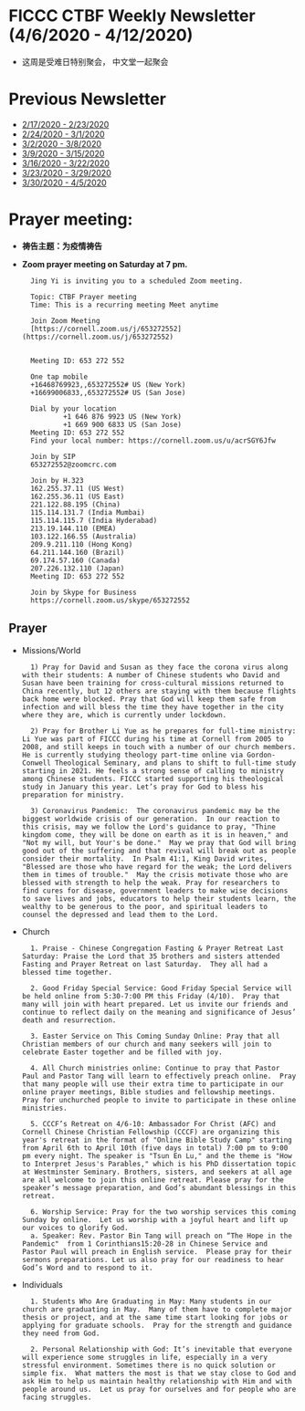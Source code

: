 
# FICCC CTBF Weekly Newsletter (4/6/2020 - 4/12/2020)


- 这周是受难日特别聚会， 中文堂一起聚会
		

# Previous Newsletter
- [2/17/2020 - 2/23/2020](2_25_2020)
- [2/24/2020 - 3/1/2020](2_24_2020)
- [3/2/2020 - 3/8/2020](3_2_2020)
- [3/9/2020 - 3/15/2020](3_9_2020)
- [3/16/2020 - 3/22/2020](3_16_2020)
- [3/23/2020 - 3/29/2020](3_23_2020)
- [3/30/2020 - 4/5/2020](4_5_2020)

# Prayer meeting:

- **祷告主题：为疫情祷告**
- **Zoom prayer meeting on Saturday at 7 pm.**
	
		Jing Yi is inviting you to a scheduled Zoom meeting.
		
		Topic: CTBF Prayer meeting
		Time: This is a recurring meeting Meet anytime
		
		Join Zoom Meeting
		[https://cornell.zoom.us/j/653272552](https://cornell.zoom.us/j/653272552)
		
		
		Meeting ID: 653 272 552
		
		One tap mobile
		+16468769923,,653272552# US (New York)
		+16699006833,,653272552# US (San Jose)
		
		Dial by your location
		        +1 646 876 9923 US (New York)
		        +1 669 900 6833 US (San Jose)
		Meeting ID: 653 272 552
		Find your local number: https://cornell.zoom.us/u/acrSGY6Jfw
		
		Join by SIP
		653272552@zoomcrc.com
		
		Join by H.323
		162.255.37.11 (US West)
		162.255.36.11 (US East)
		221.122.88.195 (China)
		115.114.131.7 (India Mumbai)
		115.114.115.7 (India Hyderabad)
		213.19.144.110 (EMEA)
		103.122.166.55 (Australia)
		209.9.211.110 (Hong Kong)
		64.211.144.160 (Brazil)
		69.174.57.160 (Canada)
		207.226.132.110 (Japan)
		Meeting ID: 653 272 552
		
		Join by Skype for Business
		https://cornell.zoom.us/skype/653272552
	
## Prayer
	
- Missions/World
		
		1) Pray for David and Susan as they face the corona virus along with their students: A number of Chinese students who David and Susan have been training for cross-cultural missions returned to China recently, but 12 others are staying with them because flights back home were blocked. Pray that God will keep them safe from infection and will bless the time they have together in the city where they are, which is currently under lockdown.

		2) Pray for Brother Li Yue as he prepares for full-time ministry: Li Yue was part of FICCC during his time at Cornell from 2005 to 2008, and still keeps in touch with a number of our church members. He is currently studying theology part-time online via Gordon-Conwell Theological Seminary, and plans to shift to full-time study starting in 2021. He feels a strong sense of calling to ministry among Chinese students. FICCC started supporting his theological study in January this year. Let’s pray for God to bless his preparation for ministry.
		
		3) Coronavirus Pandemic:  The coronavirus pandemic may be the biggest worldwide crisis of our generation.  In our reaction to this crisis, may we follow the Lord's guidance to pray, "Thine kingdom come, they will be done on earth as it is in heaven," and "Not my will, but Your's be done."  May we pray that God will bring good out of the suffering and that revival will break out as people consider their mortality.  In Psalm 41:1, King David writes, "Blessed are those who have regard for the weak; the Lord delivers them in times of trouble."  May the crisis motivate those who are blessed with strength to help the weak. Pray for researchers to find cures for disease, government leaders to make wise decisions to save lives and jobs, educators to help their students learn, the wealthy to be generous to the poor, and spiritual leaders to counsel the depressed and lead them to the Lord.



- Church

		1. Praise - Chinese Congregation Fasting & Prayer Retreat Last Saturday: Praise the Lord that 35 brothers and sisters attended Fasting and Prayer Retreat on last Saturday.  They all had a blessed time together. 

		2. Good Friday Special Service: Good Friday Special Service will be held online from 5:30-7:00 PM this Friday (4/10).  Pray that many will join with heart prepared. Let us invite our friends and continue to reflect daily on the meaning and significance of Jesus’ death and resurrection.
		
		3. Easter Service on This Coming Sunday Online: Pray that all Christian members of our church and many seekers will join to celebrate Easter together and be filled with joy.
		
		4. All Church ministries online: Continue to pray that Pastor Paul and Pastor Tang will learn to effectively preach online.  Pray that many people will use their extra time to participate in our online prayer meetings, Bible studies and fellowship meetings.  Pray for unchurched people to invite to participate in these online ministries.  
		
		5. CCCF’s Retreat on 4/6-10: Ambassador For Christ (AFC) and Cornell Chinese Christian Fellowship (CCCF) are organizing this year's retreat in the format of "Online Bible Study Camp" starting from April 6th to April 10th (five days in total) 7:00 pm to 9:00 pm every night. The speaker is "Tsun En Lu," and the theme is "How to Interpret Jesus's Parables," which is his PhD dissertation topic at Westminster Seminary. Brothers, sisters, and seekers at all age are all welcome to join this online retreat. Please pray for the speaker’s message preparation, and God’s abundant blessings in this retreat.
		
		6. Worship Service: Pray for the two worship services this coming Sunday by online.  Let us worship with a joyful heart and lift up our voices to glorify God.
		a. Speaker: Rev. Pastor Bin Tang will preach on “The Hope in the Pandemic"  from 1 Corinthians15:20-28 in Chinese Service and  Pastor Paul will preach in English service.  Please pray for their sermons preparations. Let us also pray for our readiness to hear God’s Word and to respond to it. 




- Individuals
	
		1. Students Who Are Graduating in May: Many students in our church are graduating in May.  Many of them have to complete major thesis or project, and at the same time start looking for jobs or applying for graduate schools.  Pray for the strength and guidance they need from God.

		2. Personal Relationship with God: It’s inevitable that everyone will experience some struggles in life, especially in a very stressful environment. Sometimes there is no quick solution or simple fix.  What matters the most is that we stay close to God and ask Him to help us maintain healthy relationship with Him and with people around us.  Let us pray for ourselves and for people who are facing struggles.
		



